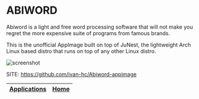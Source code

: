 # ABIWORD

 Abiword is a light and free word processing software that will not make you  regret the more expensive suite of programs from famous brands.
 
 This is the unofficial AppImage built on top of JuNest, the lightweight  Arch Linux based distro that runs on top of any other Linux distro.
 
 ![screenshot](http://abiworditalia.altervista.org/immagini/abiword_linux.png)

 SITE: https://github.com/ivan-hc/Abiword-appimage

 | [Applications](https://portable-linux-apps.github.io/apps.html) | [Home](https://portable-linux-apps.github.io)
 | --- | --- |
